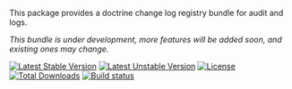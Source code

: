 This package provides a doctrine change log registry bundle for audit and logs.

*This bundle is under development, more features will be added soon, and existing ones may change.*

[![Latest Stable Version](https://poser.pugx.org/softspring/doctrine-changelog-bundle/v/stable.svg)](https://packagist.org/packages/softspring/doctrine-changelog-bundle)
[![Latest Unstable Version](https://poser.pugx.org/softspring/doctrine-changelog-bundle/v/unstable.svg)](https://packagist.org/packages/softspring/doctrine-changelog-bundle)
[![License](https://poser.pugx.org/softspring/doctrine-changelog-bundle/license.svg)](https://packagist.org/packages/softspring/doctrine-changelog-bundle)
[![Total Downloads](https://poser.pugx.org/softspring/doctrine-changelog-bundle/downloads)](https://packagist.org/packages/softspring/doctrine-changelog-bundle)
[![Build status](https://github.com/softspring/firebase-authentication-bundle/actions/workflows/php.yml/badge.svg?branch=5.0)](https://github.com/softspring/firebase-authentication-bundle/actions/workflows/php.yml)
